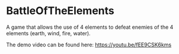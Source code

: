 # BattleOfTheElements
A game that allows the use of 4 elements to defeat enemies of the 4 elements (earth, wind, fire, water).

The demo video can be found here:
https://youtu.be/fEE9CSK6kms
